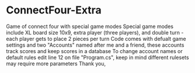 # ConnectFour-Extra
Game of connect four with special game modes
Special game modes include XL board size 10x9, extra player (three players), and double turn - each player gets to place 2 pieces per turn
Code comes with defualt game settings and two "Accounts" named after me and a friend, these accounts track scores and keep scores in a database
To change account names or default rules edit line 12 on file "Program.cs", keep in mind different rulesets may require more parameters
Thank you,
